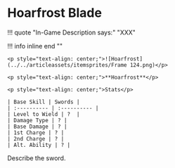 # Hoarfrost Blade

!!! quote "In-Game Description says:"
    "XXX"

!!! info inline end ""

    <p style="text-align: center;">![Hoarfrost](../../articleassets/itemsprites/Frame 124.png)</p>

    <p style="text-align: center;">**Hoarfrost**</p>

    <p style="text-align: center;">Stats</p>

    | Base Skill | Swords |
    | :---------- | :---------- |
    | Level to Wield | ?  |
    | Damage Type | ? |
    | Base Damage | ? |
    | 1st Charge | ? |
    | 2nd Charge | ? |
    | Alt. Ability | ? |

Describe the sword.